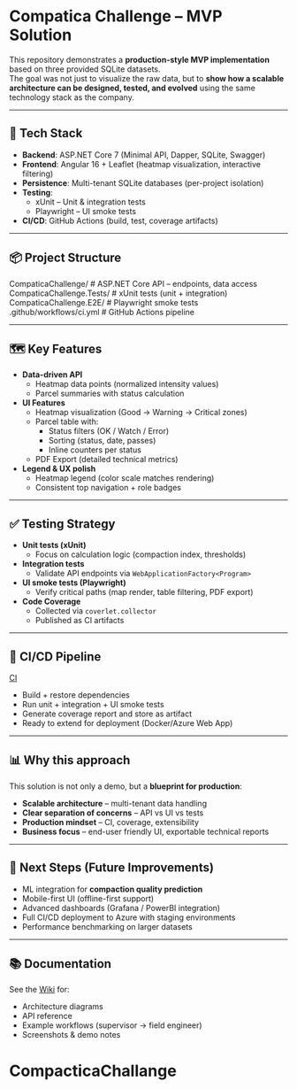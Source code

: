 ﻿
# Compatica Challenge – MVP Solution

This repository demonstrates a **production-style MVP implementation** based on three provided SQLite datasets.  
The goal was not just to visualize the raw data, but to **show how a scalable architecture can be designed, tested, and evolved** using the same technology stack as the company.

---

## 🚀 Tech Stack
- **Backend**: ASP.NET Core 7 (Minimal API, Dapper, SQLite, Swagger)
- **Frontend**: Angular 16 + Leaflet (heatmap visualization, interactive filtering)
- **Persistence**: Multi-tenant SQLite databases (per-project isolation)
- **Testing**:
  - xUnit – Unit & integration tests
  - Playwright – UI smoke tests
- **CI/CD**: GitHub Actions (build, test, coverage artifacts)

---

## 📦 Project Structure
CompaticaChallenge/ # ASP.NET Core API – endpoints, data access
CompaticaChallenge.Tests/ # xUnit tests (unit + integration)
CompaticaChallenge.E2E/ # Playwright smoke tests
.github/workflows/ci.yml # GitHub Actions pipeline

---

## 🗺️ Key Features
- **Data-driven API**
  - Heatmap data points (normalized intensity values)
  - Parcel summaries with status calculation
- **UI Features**
  - Heatmap visualization (Good → Warning → Critical zones)
  - Parcel table with:
    - Status filters (OK / Watch / Error)
    - Sorting (status, date, passes)
    - Inline counters per status
  - PDF Export (detailed technical metrics)
- **Legend & UX polish**
  - Heatmap legend (color scale matches rendering)
  - Consistent top navigation + role badges

---

## ✅ Testing Strategy
- **Unit tests (xUnit)**
  - Focus on calculation logic (compaction index, thresholds)
- **Integration tests**
  - Validate API endpoints via `WebApplicationFactory<Program>`
- **UI smoke tests (Playwright)**
  - Verify critical paths (map render, table filtering, PDF export)
- **Code Coverage**
  - Collected via `coverlet.collector`
  - Published as CI artifacts

---

## 🔄 CI/CD Pipeline
[CI](https://github.com/bsobko-compatica/CompacticaChallange/blob/main/ci.yml/badge.svg)

- Build + restore dependencies
- Run unit + integration + UI smoke tests
- Generate coverage report and store as artifact
- Ready to extend for deployment (Docker/Azure Web App)

---

## 📊 Why this approach
This solution is not only a demo, but a **blueprint for production**:
- **Scalable architecture** – multi-tenant data handling
- **Clear separation of concerns** – API vs UI vs tests
- **Production mindset** – CI, coverage, extensibility
- **Business focus** – end-user friendly UI, exportable technical reports

---

## 📝 Next Steps (Future Improvements)
- ML integration for **compaction quality prediction**
- Mobile-first UI (offline-first support)
- Advanced dashboards (Grafana / PowerBI integration)
- Full CI/CD deployment to Azure with staging environments
- Performance benchmarking on larger datasets

---

## 📚 Documentation
See the [Wiki](https://github.com/bsobko-compatica/CompacticaChallange/wiki) for:
- Architecture diagrams
- API reference
- Example workflows (supervisor → field engineer)
- Screenshots & demo notes
# CompacticaChallange
